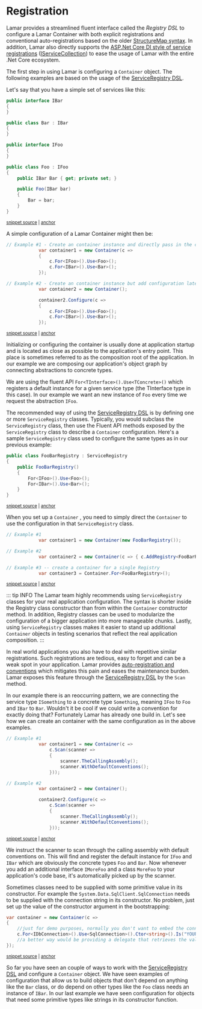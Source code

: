 # Registration

Lamar provides a streamlined fluent interface called the _Registry DSL_ to configure a Lamar Container with both explicit registrations and conventional auto-registrations based on the older [StructureMap syntax](http://structuremap.github.io/registration/registry-dsl/). In addition, Lamar also directly supports the [ASP.Net Core DI style of service registrations](https://docs.microsoft.com/en-us/aspnet/core/fundamentals/dependency-injection?view=aspnetcore-2.1) ([IServiceCollection](https://docs.microsoft.com/en-us/dotnet/api/microsoft.extensions.dependencyinjection.iservicecollection?view=aspnetcore-2.1)) to ease the usage of Lamar with the entire .Net Core ecosystem.

The first step in using Lamar is configuring a `Container` object. The following examples are based on the usage of the [ServiceRegistry DSL](/guide/ioc/registration/registry-dsl).

Let's say that you have a simple set of services like this:

<!-- snippet: sample_foobar-model -->
<a id='snippet-sample_foobar-model'></a>
```cs
public interface IBar
{
}

public class Bar : IBar
{
}

public interface IFoo
{
}

public class Foo : IFoo
{
    public IBar Bar { get; private set; }

    public Foo(IBar bar)
    {
        Bar = bar;
    }
}
```
<sup><a href='https://github.com/JasperFx/lamar/blob/master/src/Lamar.Testing/Samples/Models.cs#L3-L26' title='Snippet source file'>snippet source</a> | <a href='#snippet-sample_foobar-model' title='Start of snippet'>anchor</a></sup>
<!-- endSnippet -->

A simple configuration of a Lamar Container might then be:

<!-- snippet: sample_quickstart-configure-the-container -->
<a id='snippet-sample_quickstart-configure-the-container'></a>
```cs
// Example #1 - Create an container instance and directly pass in the configuration.
            var container1 = new Container(c =>
            {
                c.For<IFoo>().Use<Foo>();
                c.For<IBar>().Use<Bar>();
            });

// Example #2 - Create an container instance but add configuration later.
            var container2 = new Container();

            container2.Configure(c =>
            {
                c.For<IFoo>().Use<Foo>();
                c.For<IBar>().Use<Bar>();
            });
```
<sup><a href='https://github.com/JasperFx/lamar/blob/master/src/StructureMap.Testing/Samples/quickstart/configuring_the_container.cs#L19-L35' title='Snippet source file'>snippet source</a> | <a href='#snippet-sample_quickstart-configure-the-container' title='Start of snippet'>anchor</a></sup>
<!-- endSnippet -->

Initializing or configuring the container is usually done at application startup and is located as close as possible to the application's entry point. This place is sometimes referred to as the composition root of the application. In our example we are composing our application's object graph by connecting abstractions to concrete types.

We are using the fluent API `For<TInterface>().Use<TConcrete>()` which registers a default instance for a given service type (the TInterface type in this case). In our example we want an new instance of `Foo` every time we request the abstraction `IFoo`.

The recommended way of using the [ServiceRegistry DSL](/guide/ioc/registration/registry-dsl) is by defining one or more `ServiceRegistry` classes. Typically, you would subclass the `ServiceRegistry` class, then use the Fluent API methods exposed by the `ServiceRegistry` class to describe a `Container` configuration. Here's a sample `ServiceRegistry` class used to configure the same types as in our previous example:

<!-- snippet: sample_foobar-registry -->
<a id='snippet-sample_foobar-registry'></a>
```cs
public class FooBarRegistry : ServiceRegistry
{
    public FooBarRegistry()
    {
        For<IFoo>().Use<Foo>();
        For<IBar>().Use<Bar>();
    }
}
```
<sup><a href='https://github.com/JasperFx/lamar/blob/master/src/Lamar.Testing/Samples/Registries.cs#L3-L13' title='Snippet source file'>snippet source</a> | <a href='#snippet-sample_foobar-registry' title='Start of snippet'>anchor</a></sup>
<!-- endSnippet -->

When you set up a `Container` , you need to simply direct the `Container` to use the configuration in that `ServiceRegistry` class.

<!-- snippet: sample_quickstart-configure-the-container-using-a-registry -->
<a id='snippet-sample_quickstart-configure-the-container-using-a-registry'></a>
```cs
// Example #1
            var container1 = new Container(new FooBarRegistry());

// Example #2
            var container2 = new Container(c => { c.AddRegistry<FooBarRegistry>(); });

// Example #3 -- create a container for a single Registry
            var container3 = Container.For<FooBarRegistry>();
```
<sup><a href='https://github.com/JasperFx/lamar/blob/master/src/StructureMap.Testing/Samples/quickstart/configuring_the_container.cs#L40-L49' title='Snippet source file'>snippet source</a> | <a href='#snippet-sample_quickstart-configure-the-container-using-a-registry' title='Start of snippet'>anchor</a></sup>
<!-- endSnippet -->

::: tip INFO
The Lamar team highly recommends using `ServiceRegistry` classes for your real application configuration.  The syntax is shorter inside the Registry class constructor than from within the `Container` constructor method. In addition, Registry classes can be used to modularize the configuration of a bigger application into more manageable chunks.  Lastly, using `ServiceRegistry` classes makes it easier to stand up additional `Container` objects in testing scenarios that reflect the real application composition.
:::

In real world applications you also have to deal with repetitive similar registrations. Such registrations are tedious, easy to forget and can be a weak spot in your application. Lamar provides [auto-registration and conventions](/guide/ioc/registration/auto-registration-and-conventions)  which mitigates this pain and eases the maintenance burden. Lamar exposes this feature through the [ServiceRegistry DSL](/guide/ioc/registration/registry-dsl) by the `Scan` method.

In our example there is an reoccurring pattern, we are connecting the service type `ISomething` to a concrete type `Something`, meaning `IFoo` to `Foo` and `IBar` to `Bar`. Wouldn't it be cool if we could write a convention for exactly doing that? Fortunately Lamar has already one build in. Let's see how we can create an container with the same configuration as in the above examples.

<!-- snippet: sample_quickstart-configure-the-container-using-auto-registrations-and-conventions -->
<a id='snippet-sample_quickstart-configure-the-container-using-auto-registrations-and-conventions'></a>
```cs
// Example #1
            var container1 = new Container(c =>
                c.Scan(scanner =>
                {
                    scanner.TheCallingAssembly();
                    scanner.WithDefaultConventions();
                }));

// Example #2
            var container2 = new Container();

            container2.Configure(c =>
                c.Scan(scanner =>
                {
                    scanner.TheCallingAssembly();
                    scanner.WithDefaultConventions();
                }));
```
<sup><a href='https://github.com/JasperFx/lamar/blob/master/src/StructureMap.Testing/Samples/quickstart/configuring_the_container.cs#L54-L74' title='Snippet source file'>snippet source</a> | <a href='#snippet-sample_quickstart-configure-the-container-using-auto-registrations-and-conventions' title='Start of snippet'>anchor</a></sup>
<!-- endSnippet -->

We instruct the scanner to scan through the calling assembly with default conventions on. This will find and register the default instance for `IFoo` and `IBar` which are obviously the concrete types `Foo` and `Bar`. Now whenever you add an additional interface `IMoreFoo` and a class `MoreFoo` to your application's code base, it's automatically picked up by the scanner.

Sometimes classes need to be supplied with some primitive value in its constructor. For example the `System.Data.SqlClient.SqlConnection` needs to be supplied with the connection string in its constructor. No problem, just set up the value of the constructor argument in the bootstrapping:

<!-- snippet: sample_quickstart-container-with-primitive-value -->
<a id='snippet-sample_quickstart-container-with-primitive-value'></a>
```cs
var container = new Container(c =>
{
    //just for demo purposes, normally you don't want to embed the connection string directly into code.
    c.For<IDbConnection>().Use<SqlConnection>().Ctor<string>().Is("YOUR_CONNECTION_STRING");
    //a better way would be providing a delegate that retrieves the value from your app config.    
});
```
<sup><a href='https://github.com/JasperFx/lamar/blob/master/src/StructureMap.Testing/Samples/quickstart/configuring_the_container.cs#L79-L86' title='Snippet source file'>snippet source</a> | <a href='#snippet-sample_quickstart-container-with-primitive-value' title='Start of snippet'>anchor</a></sup>
<!-- endSnippet -->

So far you have seen an couple of ways to work with the [ServiceRegistry DSL](/guide/ioc/registration/registry-dsl) and configure a `Container` object. We have seen examples of configuration that allow us to build objects that don't depend on anything like the `Bar` class, or do depend on other types like the `Foo` class needs an instance of `IBar`. In our last example we have seen configuration for objects that need some primitive types like strings in its constructor function.
